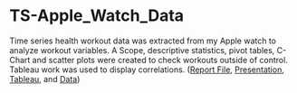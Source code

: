 # TS-Apple_Watch_Data
Time series health workout data was extracted from my Apple watch to analyze workout variables. A Scope, descriptive statistics, pivot tables, C-Chart and scatter plots were created to check workouts outside of control. Tableau work was used to display correlations. ([Report File](SCMA677_Time_Series.pdf), [Presentation](Bryce_Bowles_TimeSeries.pdf), [Tableau](Time_Series.twb), and [Data](allWorkouts.xlsx))
